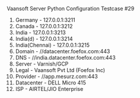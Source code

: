 Vaansoft Server Python Configuration Testcase #29


1. Germany - 127.0.0.1:3211
2. Canada - 127.0.0.1:3212
3. India - 127.0.0.1:3213
4. India(d) - 127.0.0.1:3214
5. India(Chennai) - 127.0.0.1:3215
6. Domain - //datacenter.foefox.com:443
7. DNS - //india.datacenter.foefox.com:443
8. Server - Varnish/GCP
9. Legal - Vaansoft Pvt Ltd (Foefox Inc)
10. Provider - //app.mesurz.com:443
11. Datacenter - DELL Micro 415
12. ISP - AIRTEL/JIO Enterprise
